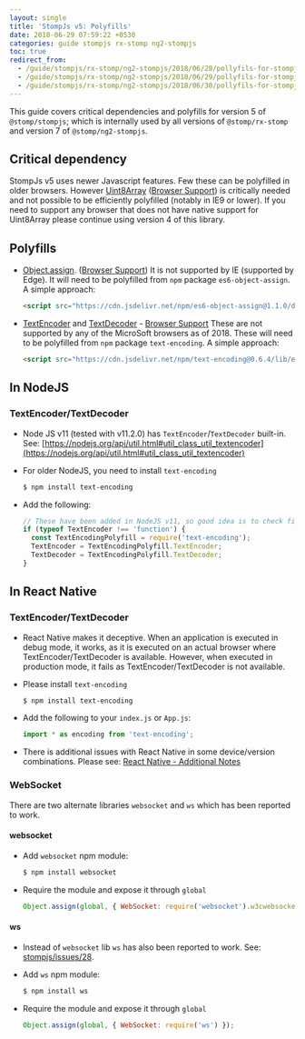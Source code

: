 ```yaml
---
layout: single
title: 'StompJs v5: Polyfills'
date: 2018-06-29 07:59:22 +0530
categories: guide stompjs rx-stomp ng2-stompjs
toc: true
redirect_from:
  - /guide/stompjs/rx-stomp/ng2-stompjs/2018/06/28/pollyfils-for-stompjs-v5.html
  - /guide/stompjs/rx-stomp/ng2-stompjs/2018/06/29/pollyfils-for-stompjs-v5.html
  - /guide/stompjs/rx-stomp/ng2-stompjs/2018/06/30/pollyfils-for-stompjs-v5.html
---
```


This guide covers critical dependencies and polyfills for version 5 of `@stomp/stompjs`;
which is internally used by all versions of `@stomp/rx-stomp` and version 7
of `@stomp/ng2-stompjs`.

## Critical dependency

StompJs v5 uses newer Javascript features. Few these can be polyfilled in older
browsers.
However [Uint8Array](https://developer.mozilla.org/en-US/docs/Web/JavaScript/Reference/Global_Objects/Uint8Array)
([Browser Support](https://caniuse.com/#feat=typedarrays))
is critically needed and not possible to be efficiently polyfilled (notably in IE9 or lower).
If you need to support any browser that does not have native support for Uint8Array
please continue using version 4 of this library.

## Polyfills

- [Object.assign](https://developer.mozilla.org/en-US/docs/Web/JavaScript/Reference/Global_Objects/Object/assign).
  ([Browser Support](https://developer.mozilla.org/en-US/docs/Web/JavaScript/Reference/Global_Objects/Object/assign#Browser_compatibility))
  It is not supported by IE (supported by Edge).
  It will need to be polyfilled from `npm` package `es6-object-assign`. A simple approach:
  ```html
  <script src="https://cdn.jsdelivr.net/npm/es6-object-assign@1.1.0/dist/object-assign-auto.min.js"></script>
  ```
- [TextEncoder](https://developer.mozilla.org/en-US/docs/Web/API/TextEncoder)
  and
  [TextDecoder](https://developer.mozilla.org/en-US/docs/Web/API/TextDecoder) -
  [Browser Support](https://caniuse.com/#search=textencoder)
  These are not supported by any of the MicroSoft browsers as of 2018.
  These will need to be polyfilled from `npm` package `text-encoding`. A simple approach:
  ```html
  <script src="https://cdn.jsdelivr.net/npm/text-encoding@0.6.4/lib/encoding.min.js"></script>
  ```

## In NodeJS

### TextEncoder/TextDecoder

- Node JS v11 (tested with v11.2.0) has `TextEncoder`/`TextDecoder` built-in. See:
  [https://nodejs.org/api/util.html#util_class_util_textencoder](https://nodejs.org/api/util.html#util_class_util_textencoder)
- For older NodeJS, you need to install `text-encoding`
  ```bash
  $ npm install text-encoding
  ```
- Add the following:

  ```javascript
  // These have been added in NodeJS v11, so good idea is to check first
  if (typeof TextEncoder !== 'function') {
    const TextEncodingPolyfill = require('text-encoding');
    TextEncoder = TextEncodingPolyfill.TextEncoder;
    TextDecoder = TextEncodingPolyfill.TextDecoder;
  }
  ```

## In React Native

### TextEncoder/TextDecoder

- React Native makes it deceptive.
  When an application is executed in debug mode, it works, as it is executed on an actual browser
  where TextEncoder/TextDecoder is available.
  However, when executed in production mode, it fails as TextEncoder/TextDecoder is not available.
- Please install `text-encoding`
  ```bash
  $ npm install text-encoding
  ```
- Add the following to your `index.js` or `App.js`:

  ```javascript
  import * as encoding from 'text-encoding';
  ```

- There is additional issues with React Native in some device/version combinations. Please see:
  [React Native - Additional Notes](/workaround/stompjs/rx-stomp/ng2-stompjs/react-native-additional-notes.html)

### WebSocket

There are two alternate libraries `websocket` and `ws` which has been reported to work.

#### websocket

- Add `websocket` npm module:

  ```bash
  $ npm install websocket
  ```

- Require the module and expose it through `global`

  ```javascript
  Object.assign(global, { WebSocket: require('websocket').w3cwebsocket });
  ```

#### ws

- Instead of `websocket` lib `ws` has also been reported to work.
  See: [stompjs/issues/28](https://github.com/stomp-js/stompjs/issues/28).
- Add `ws` npm module:

  ```bash
  $ npm install ws
  ```

- Require the module and expose it through `global`

  ```javascript
  Object.assign(global, { WebSocket: require('ws') });
  ```
